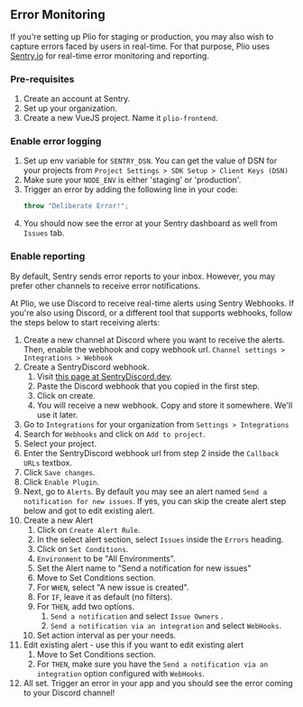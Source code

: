 ## Error Monitoring

If you're setting up Plio for staging or production, you may also wish to capture errors faced by users in real-time. For that purpose, Plio uses [Sentry.io](https://sentry.io/) for real-time error monitoring and reporting.

### Pre-requisites
1. Create an account at Sentry.
2. Set up your organization.
3. Create a new VueJS project. Name it `plio-frontend`.


### Enable error logging
1. Set up env variable for `SENTRY_DSN`. You can get the value of DSN for your projects from `Project Settings > SDK Setup > Client Keys (DSN)`
2. Make sure your `NODE_ENV` is either 'staging' or 'production'.
3. Trigger an error by adding the following line in your code:
    ```js
    throw "Deliberate Error!";
    ```
4. You should now see the error at your Sentry dashboard as well from `Issues` tab.

### Enable reporting
By default, Sentry sends error reports to your inbox. However, you may prefer other channels to receive error notifications.

At Plio, we use Discord to receive real-time alerts using Sentry Webhooks. If you're also using Discord, or a different tool that supports webhooks, follow the steps below to start receiving alerts:
1. Create a new channel at Discord where you want to receive the alerts. Then, enable the webhook and copy webhook url. `Channel settings > Integrations > Webhook`
2. Create a SentryDiscord webhook.
   1. Visit [this page at SentryDiscord.dev](https://sentrydiscord.dev/create).
   2. Paste the Discord webhook that you copied in the first step.
   3. Click on create.
   4. You will receive a new webhook. Copy and store it somewhere. We'll use it later.
3. Go to `Integrations` for your organization from `Settings > Integrations`
4. Search for `Webhooks` and click on `Add to project`.
5. Select your project.
5. Enter the SentryDiscord webhook url from step 2 inside the `Callback URLs` textbox.
6. Click `Save changes`.
7. Click `Enable Plugin`.
8. Next, go to `Alerts`. By default you may see an alert named `Send a notification for new issues`. If yes, you can skip the create alert step below and got to edit existing alert.
9. Create a new Alert
   1. Click on `Create Alert Rule`.
   2. In the select alert section, select `Issues` inside the `Errors` heading.
   3. Click on `Set Conditions`.
   4. `Environment` to be "All Environments".
   5. Set the Alert name to "Send a notification for new issues"
   6. Move to Set Conditions section.
   7. For `WHEN`, select "A new issue is created".
   8. For `IF`, leave it as default (no filters).
   9. For `THEN`, add two options.
      1. `Send a notification` and select `Issue Owners` .
      2. `Send a notification via an integration` and select `WebHooks`.
   10. Set action interval as per your needs.
10. Edit existing alert - use this if you want to edit existing alert
    1. Move to Set Conditions section.
    2. For `THEN`, make sure you have the `Send a notification via an integration` option configured with `WebHooks`.
11. All set. Trigger an error in your app and you should see the error coming to your Discord channel!
